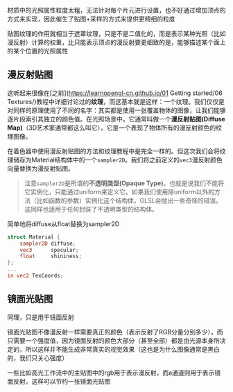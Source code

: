 材质中的光照属性粒度太粗，无法针对每个片元进行设置，也不好通过增加顶点的方式来实现，因此催生了贴图+采样的方式来提供更精细的粒度

贴图纹理的作用就相当于遮罩纹理，只是不是二值化的，而是表示某种光照（比如漫反射）计算的权重，比只能表示顶点的漫反射要更细致的是，能够描述某个面上的某个位置的光照属性

## 漫反射贴图

这听起来很像在[之前](https://learnopengl-cn.github.io/01 Getting started/06 Textures/)教程中详细讨论过的**纹理**，而这基本就是这样：一个纹理。我们仅仅是对同样的原理使用了不同的名字：其实都是使用一张覆盖物体的图像，让我们能够逐片段索引其独立的颜色值。在光照场景中，它通常叫做一个**漫反射贴图(Diffuse Map)**（3D艺术家通常都这么叫它），它是一个表现了物体所有的漫反射颜色的纹理图像。

在着色器中使用漫反射贴图的方法和纹理教程中是完全一样的。但这次我们会将纹理储存为Material结构体中的一个`sampler2D`。我们将之前定义的`vec3`漫反射颜色向量替换为漫反射贴图。

>   注意`sampler2D`是所谓的**不透明类型(Opaque Type)**，也就是说我们不能将它实例化，只能通过uniform来定义它。如果我们使用除uniform以外的方法（比如函数的参数）实例化这个结构体，GLSL会抛出一些奇怪的错误。这同样也适用于任何封装了不透明类型的结构体。

简单地将diffuse从float替换为sampler2D

```glsl
struct Material {
    sampler2D diffuse;
    vec3      specular;
    float     shininess;
}; 
...
in vec2 TexCoords;
```

## 镜面光贴图

同理，只是用于镜面反射

镜面光贴图不像漫反射一样需要真正的颜色（表示反射了RGB分量分别多少），而只需要一个强度值，因为镜面反射的颜色大部分（甚至全部）都是由光源本身所决定的，所以这样并不能生成非常真实的视觉效果（这也是为什么图像通常是黑白的，我们只关心强度）

一些比如高光工作流中的主贴图中的rgb用于表示漫反射，而a通道则用于表示镜面反射，这样可以节约一张镜面光贴图
